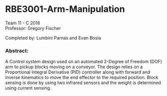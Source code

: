 # RBE3001-Arm-Manipulation
Team 11 - C 2016 <br/>
Professor: Gregory Fischer

Completed by: Lumbini Parnas and Evan Bosia

### Abstract: 
A Control system design used on an automated 2-Degree of Freedom (DOF) arm to pickup blocks moving on a conveyor. The design relies on a Proportional Integral Derivative (PID) controller along with forward and inverse kinematics to move the end effector to the required position. Block sensing is done by using two infrared sensors and the weight is determined using current sensing. 
